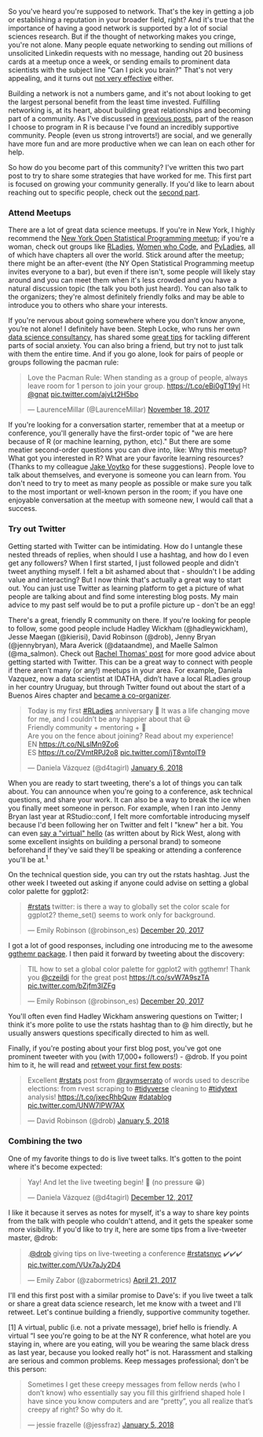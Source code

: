 So you've heard you're supposed to network. That's the key in getting a job or establishing a reputation in your broader field, right? And it's true that the importance of having a good network is supported by a lot of social sciences research.  But if the thought of networking makes you cringe, you're not alone. Many people equate networking to sending out millions of unsolicited Linkedin requests with no message, handing out 20 business cards at a meetup once a week, or sending emails to prominent data scientists with the subject line "Can I pick you brain?" That's not very appealing, and it turns out [not very effective](https://www.fastcompany.com/3036672/what-we-learned-from-sending-1000-cold-emails) either. 

Building a network is not a numbers game, and it's not about looking to get the largest personal benefit from the least time invested. Fulfilling networking is, at its heart, about building great relationships and becoming part of a community. As I've discussed in [previous posts](https://robinsones.github.io/Making-R-Code-Faster-A-Case-Study/), part of the reason I choose to program in R is because I've found an incredibly supportive community. People (even us strong introverts!) are social, and we generally have more fun and are more productive when we can lean on each other for help. 

So how do you become part of this community? I've written this two part post to try to share some strategies that have worked for me. This first part is focused on growing your community generally. If you'd like to learn about reaching out to specific people, check out the [second part](LINK!). 

### Attend Meetups

There are a lot of great data science meetups. If you're in New York, I highly recommend the [New York Open Statistical Programming meetup](https://www.meetup.com/nyhackr/); if you're a woman, check out groups like [RLadies](https://rladies.org/), [Women who Code](https://www.womenwhocode.com/), and [PyLadies](http://www.pyladies.com/), all of which have chapters all over the world. Stick around after the meetup; there might be an after-event (the NY Open Statistical Programming meetup invites everyone to a bar), but even if there isn't, some people will likely stay around and you can meet them when it's less crowded and you have a natural discussion topic (the talk you both just heard). You can also talk to the organizers; they're almost definitely friendly folks and may be able to introduce you to others who share your interests. 

If you're nervous about going somewhere where you don't know anyone, you’re not alone! I definitely have been. Steph Locke, who runs her own [data science consultancy](https://itsalocke.com/), has shared some [great tips](https://itsalocke.com/blog/overcoming-social-anxiety-to-attend-user-groups/) for tackling different parts of social anxiety. You can also bring a friend, but try not to just talk with them the entire time. And if you go alone, look for pairs of people or groups following the pacman rule:

<blockquote class="twitter-tweet" data-lang="en"><p lang="en" dir="ltr">Love the Pacman Rule: When standing as a group of people, always leave room for 1 person to join your group. <a href="https://t.co/eBi0gT19yl">https://t.co/eBi0gT19yl</a>  Ht <a href="https://twitter.com/gnat?ref_src=twsrc%5Etfw">@gnat</a> <a href="https://t.co/ajvLt2H5bo">pic.twitter.com/ajvLt2H5bo</a></p>&mdash; LaurenceMillar (@LaurenceMillar) <a href="https://twitter.com/LaurenceMillar/status/931795364843200513?ref_src=twsrc%5Etfw">November 18, 2017</a></blockquote>
<script async src="https://platform.twitter.com/widgets.js" charset="utf-8"></script>

If you're looking for a conversation starter, remember that at a meetup or conference, you'll generally have the first-order topic of "we are here because of R (or machine learning, python, etc)." But there are some meatier second-order questions you can dive into, like: Why this meetup? What got you interested in R? What are your favorite learning resources? (Thanks to my colleague [Jake Voytko](https://twitter.com/jakevoytko) for these suggestions). People love to talk about themselves, and everyone is someone you can learn from. You don't need to try to meet as many people as possible or make sure you talk to the most important or well-known person in the room; if you have one enjoyable conversation at the meetup with someone new, I would call that a success. 

### Try out Twitter

Getting started with Twitter can be intimidating. How do I untangle these nested threads of replies, when should I use a hashtag, and how do I even get any followers? When I first started, I just followed people and didn't tweet anything myself. I felt a bit ashamed about that - shouldn't I be adding value and interacting? But I now think that's actually a great way to start out. You can just use Twitter as learning platform to get a picture of what people are talking about and find some interesting blog posts. My main advice to my past self would be to put a profile picture up - don't be an egg!  

There's a great, friendly R community on there. If you're looking for people to follow, some good people include Hadley Wickham (@hadleywickham), Jesse Maegan (@kierisi), David Robinson (@drob), Jenny Bryan (@jennybryan), Mara Averick (@dataandme), and Maelle Salmon (@ma_salmon). Check out [Rachel Thomas' post](http://www.fast.ai/2017/12/18/personal-brand/) for more good advice about getting started with Twitter. This can be a great way to connect with people if there aren’t many (or any!) meetups in your area. For example,  Daniela Vazquez, now a data scientist at IDATHA, didn’t have a local RLadies group in her country Uruguay, but through Twitter found out about the start of a Buenos Aires chapter and [became a co-organizer](https://d4tagirl.com/2017/01/the-r-ladies-way). 

<blockquote class="twitter-tweet" data-lang="en"><p lang="en" dir="ltr">Today is my first <a href="https://twitter.com/hashtag/RLadies?src=hash&amp;ref_src=twsrc%5Etfw">#RLadies</a> anniversary 🎉 It was a life changing move for me, and I couldn’t be any happier about that 😃 <br>Friendly community + mentoring + 💜 <br>Are you on the fence about joining? Read about my experience!<br>EN <a href="https://t.co/NLslMn9Zo6">https://t.co/NLslMn9Zo6</a><br>ES <a href="https://t.co/ZVmtRPJ2o8">https://t.co/ZVmtRPJ2o8</a> <a href="https://t.co/jT8vntolT9">pic.twitter.com/jT8vntolT9</a></p>&mdash; Daniela Vázquez (@d4tagirl) <a href="https://twitter.com/d4tagirl/status/949720328116277249?ref_src=twsrc%5Etfw">January 6, 2018</a></blockquote>
<script async src="https://platform.twitter.com/widgets.js" charset="utf-8"></script>

When you are ready to start tweeting, there's a lot of things you can talk about. You can announce when you're going to a conference, ask technical questions, and share your work. It can also be a way to break the ice when you finally meet someone in person. For example, when I ran into Jenny Bryan last year at RStudio::conf, I felt more comfortable introducing myself because I'd been following her on Twitter and felt I "knew" her a bit. You can even [say a "virtual" hello](https://medium.freecodecamp.org/building-your-personal-brand-as-a-new-web-developer-f6d4150fd217) (as written about by Rick West, along with some excellent insights on building a personal brand) to someone beforehand if they've said they'll be speaking or attending a conference you'll be at.<sup>1</sup>

On the technical question side, you can try out the rstats hashtag. Just the other week I tweeted out asking if anyone could advise on setting a global color palette for ggplot2: 

<blockquote class="twitter-tweet" data-lang="en"><p lang="en" dir="ltr"><a href="https://twitter.com/hashtag/rstats?src=hash&amp;ref_src=twsrc%5Etfw">#rstats</a> twitter: is there a way to globally set the color scale for ggplot2? theme_set() seems to work only for background.</p>&mdash; Emily Robinson (@robinson_es) <a href="https://twitter.com/robinson_es/status/943500138265399296?ref_src=twsrc%5Etfw">December 20, 2017</a></blockquote>
<script async src="https://platform.twitter.com/widgets.js" charset="utf-8"></script>

I got a lot of good responses, including one introducing me to the awesome [ggthemr package](https://github.com/cttobin/ggthemr). I then paid it forward by tweeting about the discovery:

<blockquote class="twitter-tweet" data-lang="en"><p lang="en" dir="ltr">TIL how to set a global color palette for ggplot2 with ggthemr! Thank you <a href="https://twitter.com/czeildi?ref_src=twsrc%5Etfw">@czeildi</a> for the great post <a href="https://t.co/svW7A9szTA">https://t.co/svW7A9szTA</a> <a href="https://t.co/bZjfm3IZFg">pic.twitter.com/bZjfm3IZFg</a></p>&mdash; Emily Robinson (@robinson_es) <a href="https://twitter.com/robinson_es/status/943549279595126785?ref_src=twsrc%5Etfw">December 20, 2017</a></blockquote>
<script async src="https://platform.twitter.com/widgets.js" charset="utf-8"></script>

You'll often even find Hadley Wickham answering questions on Twitter; I think it's more polite to use the rstats hashtag  than to @ him directly, but he usually answers questions specifically directed to him as well.  

Finally, if you're posting about your first blog post, you've got one prominent tweeter with you (with 17,000+ followers!) - @drob. If you point him to it, he will read and [retweet your first few posts](http://varianceexplained.org/r/start-blog/):   
<blockquote class="twitter-tweet" data-lang="en"><p lang="en" dir="ltr">Excellent <a href="https://twitter.com/hashtag/rstats?src=hash&amp;ref_src=twsrc%5Etfw">#rstats</a> post from <a href="https://twitter.com/raymserrato?ref_src=twsrc%5Etfw">@raymserrato</a> of words used to describe elections: from rvest scraping to <a href="https://twitter.com/hashtag/tidyverse?src=hash&amp;ref_src=twsrc%5Etfw">#tidyverse</a> cleaning to <a href="https://twitter.com/hashtag/tidytext?src=hash&amp;ref_src=twsrc%5Etfw">#tidytext</a> analysis! <a href="https://t.co/jxecRhbQuw">https://t.co/jxecRhbQuw</a> <a href="https://twitter.com/hashtag/datablog?src=hash&amp;ref_src=twsrc%5Etfw">#datablog</a> <a href="https://t.co/UNW7lPW7AX">pic.twitter.com/UNW7lPW7AX</a></p>&mdash; David Robinson (@drob) <a href="https://twitter.com/drob/status/949091986409062400?ref_src=twsrc%5Etfw">January 5, 2018</a></blockquote>
<script async src="https://platform.twitter.com/widgets.js" charset="utf-8"></script>

### Combining the two

One of my favorite things to do is live tweet talks. It's gotten to the point where it's become expected: 

<blockquote class="twitter-tweet" data-lang="en"><p lang="en" dir="ltr">Yay! And let the live tweeting begin! 🙌 (no pressure 😁)</p>&mdash; Daniela Vázquez (@d4tagirl) <a href="https://twitter.com/d4tagirl/status/940730957128175616?ref_src=twsrc%5Etfw">December 12, 2017</a></blockquote>
<script async src="https://platform.twitter.com/widgets.js" charset="utf-8"></script>

I like it because it serves as notes for myself, it's a way to share key points from the talk with people who couldn't attend, and it gets the speaker some more visibility. If you'd like to try it, here are some tips from a live-tweeter master, @drob: 

<blockquote class="twitter-tweet" data-lang="en"><p lang="en" dir="ltr">.<a href="https://twitter.com/drob?ref_src=twsrc%5Etfw">@drob</a> giving tips on live-tweeting a conference <a href="https://twitter.com/hashtag/rstatsnyc?src=hash&amp;ref_src=twsrc%5Etfw">#rstatsnyc</a> ✔️✔️✔️ <a href="https://t.co/VUx7aJy2D4">pic.twitter.com/VUx7aJy2D4</a></p>&mdash; Emily Zabor (@zabormetrics) <a href="https://twitter.com/zabormetrics/status/855518845779496961?ref_src=twsrc%5Etfw">April 21, 2017</a></blockquote>
<script async src="https://platform.twitter.com/widgets.js" charset="utf-8"></script>

I'll end this first post with a similar promise to Dave's: if you live tweet a talk or share a great data science research, let me know with a tweet and I'll retweet. Let's continue building a friendly, supportive community together.

[1] A virtual, public (i.e. not a private message), brief hello is friendly. A virtual “I see you're going to be at the NY R conference, what hotel are you staying in, where are you eating, will you be wearing the same black dress as last year, because you looked really hot” is not. Harassment and stalking are serious and common problems. Keep messages professional; don't be this person:

<blockquote class="twitter-tweet" data-lang="en"><p lang="en" dir="ltr">Sometimes I get these creepy messages from fellow nerds (who I don’t know) who essentially say you fill this girlfriend shaped hole I have since you know computers and are “pretty”, you all realize that’s creepy af right? So why do it.</p>&mdash; jessie frazelle (@jessfraz) <a href="https://twitter.com/jessfraz/status/949263339271720960?ref_src=twsrc%5Etfw">January 5, 2018</a></blockquote>
<script async src="https://platform.twitter.com/widgets.js" charset="utf-8"></script>
